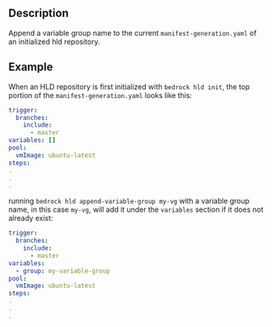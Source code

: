 ## Description

Append a variable group name to the current `manifest-generation.yaml` of an
initialized hld repository.

## Example

When an HLD repository is first initialized with `bedrock hld init`, the top
portion of the `manifest-generation.yaml` looks like this:

```yaml
trigger:
  branches:
    include:
      - master
variables: []
pool:
  vmImage: ubuntu-latest
steps:
.
.
.
```

running `bedrock hld append-variable-group my-vg` with a variable group name, in
this case `my-vg`, will add it under the `variables` section if it does not
already exist:

```yaml
trigger:
  branches:
    include:
      - master
variables:
  - group: my-variable-group
pool:
  vmImage: ubuntu-latest
steps:
.
.
.
```
